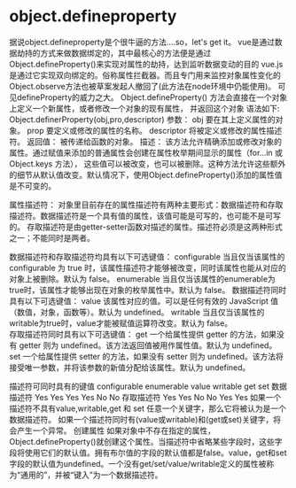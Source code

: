 # object.defineproperty
据说object.defineproperty是个很牛逼的方法....so，let's get it。
vue是通过数据劫持的方式来做数据绑定的，其中最核心的方法便是通过Object.defineProperty()来实现对属性的劫持，达到监听数据变动的目的
vue.js是通过它实现双向绑定的。俗称属性拦截器。而且专门用来监控对象属性变化的Object.observe方法也被草案发起人撤回了(此方法在node环境中仍能使用)。
可见defineProperty的威力之大。
Object.defineProperty() 方法会直接在一个对象上定义一个新属性，或者修改一个对象的现有属性， 并返回这个对象
语法如下:
Object.definerProperty(obj,pro,descriptor)
参数：
obj
要在其上定义属性的对象。
prop
要定义或修改的属性的名称。
descriptor
将被定义或修改的属性描述符。
返回值：
被传递给函数的对象。
描述：
该方法允许精确添加或修改对象的属性。通过赋值来添加的普通属性会创建在属性枚举期间显示的属性（for...in 或 Object.keys 方法）， 
这些值可以被改变，也可以被删除。这种方法允许这些额外的细节从默认值改变。默认情况下，使用Object.defineProperty()添加的属性值是不可变的。

属性描述符：
对象里目前存在的属性描述符有两种主要形式：数据描述符和存取描述符。数据描述符是一个具有值的属性，该值可能是可写的，也可能不是可写的。
存取描述符是由getter-setter函数对描述的属性。描述符必须是这两种形式之一；不能同时是两者。

数据描述符和存取描述符均具有以下可选键值：
configurable
当且仅当该属性的 configurable 为 true 时，该属性描述符才能够被改变，同时该属性也能从对应的对象上被删除。默认为 false。
enumerable
当且仅当该属性的enumerable为true时，该属性才能够出现在对象的枚举属性中。默认为 false。
数据描述符同时具有以下可选键值：
value
该属性对应的值。可以是任何有效的 JavaScript 值（数值，对象，函数等）。默认为 undefined。
writable
当且仅当该属性的writable为true时，value才能被赋值运算符改变。默认为 false。                                                                                                                                                                                                 
存取描述符同时具有以下可选键值：
get
一个给属性提供 getter 的方法，如果没有 getter 则为 undefined。该方法返回值被用作属性值。默认为 undefined。
set
一个给属性提供 setter 的方法，如果没有 setter 则为 undefined。该方法将接受唯一参数，并将该参数的新值分配给该属性。默认为 undefined。

描述符可同时具有的键值
 	configurable	enumerable	value	writable	get	set
数据描述符	Yes	Yes	Yes	Yes	No	No
存取描述符	Yes	Yes	No	No	Yes	Yes
如果一个描述符不具有value,writable,get 和 set 任意一个关键字，那么它将被认为是一个数据描述符。
如果一个描述符同时有(value或writable)和(get或set)关键字，将会产生一个异常。
创建属性
如果对象中不存在指定的属性，Object.defineProperty()就创建这个属性。当描述符中省略某些字段时，这些字段将使用它们的默认值。拥有布尔值的字段的默认值都是false。value，get和set字段的默认值为undefined。一个没有get/set/value/writable定义的属性被称为“通用的”，并被“键入”为一个数据描述符。


